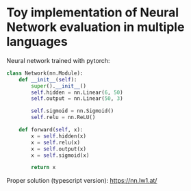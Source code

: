 # Toy implementation of Neural Network evaluation in multiple languages

Neural network trained with pytorch:
```python
class Network(nn.Module):
    def __init__(self):
        super().__init__()
        self.hidden = nn.Linear(6, 50)
        self.output = nn.Linear(50, 3)

        self.sigmoid = nn.Sigmoid()
        self.relu = nn.ReLU()

    def forward(self, x):
        x = self.hidden(x)
        x = self.relu(x)
        x = self.output(x)
        x = self.sigmoid(x)

        return x
```

Proper solution (typescript version): https://nn.lw1.at/

